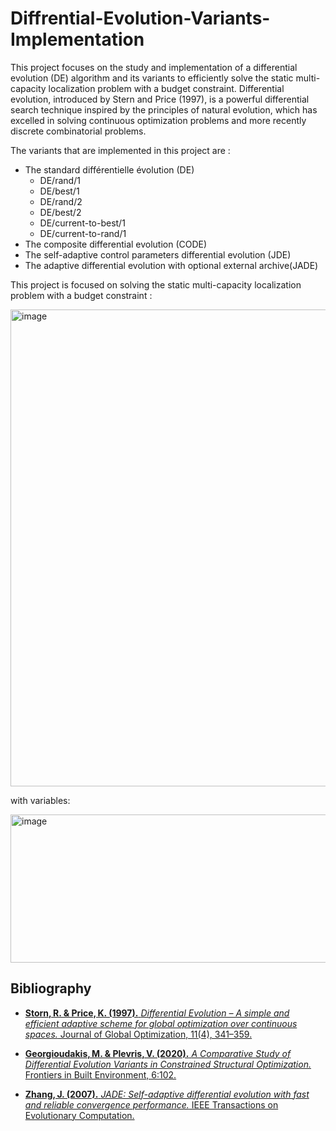 ﻿# Diffrential-Evolution-Variants-Implementation
This project focuses on the study and implementation of a differential evolution (DE) algorithm and its variants to efficiently solve the static multi-capacity localization problem with a budget constraint. 
Differential evolution, introduced by Stern and Price (1997), is a powerful differential search technique inspired by the principles of natural evolution, which has excelled in solving continuous optimization problems and more recently discrete combinatorial problems.

The variants that are implemented in this project are : 
* The standard différentielle évolution (DE)
  * DE/rand/1
  * DE/best/1
  * DE/rand/2
  * DE/best/2 
  * DE/current-to-best/1 
  * DE/current-to-rand/1 
* The composite differential evolution (CODE)
* The self-adaptive control parameters differential evolution (JDE) 
* The adaptive differential evolution with optional external archive(JADE)

This project is focused on solving the static multi-capacity localization problem with a budget constraint :

<img width="710" height="763" alt="image" src="https://github.com/user-attachments/assets/44e9e2d9-9f5b-4368-ae37-5c661dae3b20" />

with variables: 

<img width="728" height="237" alt="image" src="https://github.com/user-attachments/assets/3c2d736b-524e-47ff-885b-0a0ed43e67b8" />

## Bibliography

- [**Storn, R. & Price, K. (1997).** _Differential Evolution – A simple and efficient adaptive scheme for global optimization over continuous spaces._ Journal of Global Optimization, 11(4), 341–359.](https://www.metabolic-economics.de/pages/seminar_theoretische_biologie_2007/literatur/schaber/Storn1997JGlobOpt11.pdf)

- [**Georgioudakis, M. & Plevris, V. (2020).** _A Comparative Study of Differential Evolution Variants in Constrained Structural Optimization._ Frontiers in Built Environment, 6:102.](
https://scispace.com/pdf/a-comparative-study-of-differential-evolution-variants-in-1rjx48thti.pdf)

- [**Zhang, J. (2007).** _JADE: Self-adaptive differential evolution with fast and reliable convergence performance._ IEEE Transactions on Evolutionary Computation.](https://matlabtools.com/wp-content/uploads/2017/11/p121-3.pdf)
